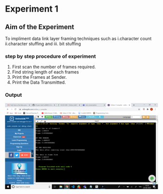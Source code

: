 # Experiment 1

## Aim of the Experiment
To impliment data link layer framing techniques such as
i.character count ii.character stuffing and iii. bit stuffing

### step by step procedure of experiment
1. First scan the number of frames required.
2. Find string length of each frames
3. Print the Frames at Sender.
4. Print  the Data Transmitted.

### Output

![output](Count.png)
